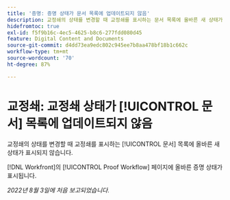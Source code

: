 ```yaml
---
title: '증명: 증명 상태가 문서 목록에 업데이트되지 않음'
description: 교정쇄의 상태를 변경할 때 교정쇄를 표시하는 문서 목록에 올바른 새 상태가 표시되지 않습니다.
hidefromtoc: true
exl-id: f5f9b16c-4ec5-4625-b8c6-277fdd080d45
feature: Digital Content and Documents
source-git-commit: d4dd73ea9edc802c945ee7b8aa478bf18b1c662c
workflow-type: tm+mt
source-wordcount: '70'
ht-degree: 87%

---
```


# 교정쇄: 교정쇄 상태가 [!UICONTROL 문서] 목록에 업데이트되지 않음

<!--Won't fix tab, article live by request-->

교정쇄의 상태를 변경할 때 교정쇄를 표시하는 [!UICONTROL 문서] 목록에 올바른 새 상태가 표시되지 않습니다.

[!DNL Workfront]의 [!UICONTROL Proof Workflow] 페이지에 올바른 증명 상태가 표시됩니다.

_2022년 8월 3일에 처음 보고되었습니다._
